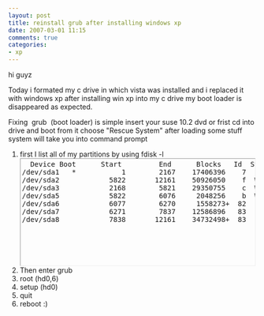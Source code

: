 ```yaml
---
layout: post
title: reinstall grub after installing windows xp
date: 2007-03-01 11:15
comments: true
categories:
- xp
---
```

hi guyz

Today i formated my c drive in which vista was installed and i replaced it with windows xp after installing win xp into my c drive my boot loader is disappeared as expected.

Fixing  grub  (boot loader) is simple insert your suse 10.2 dvd or frist cd into drive and boot from it choose "Rescue System" after loading some stuff system will take you into command prompt
<ol>
	<li>first I list all of my partitions by using fdisk -l
<pre style="border:1px inset;overflow:auto;width:98%;height:210px;margin:0;padding:3px;">  Device Boot      Start         End      Blocks   Id  System
/dev/sda1   *           1        2167    17406396    7  Fat32
/dev/sda2            5822       12161    50926050    f  W95 Ext'd (LBA)
/dev/sda3            2168        5821    29350755    c  W95 FAT32 (LBA)
/dev/sda5            5822        6076     2048256    b  W95 FAT32
/dev/sda6            6077        6270     1558273+  82  Linux swap
/dev/sda7            6271        7837    12586896   83  Linux
/dev/sda8            7838       12161    34732498+  83  Linux</pre>
</li>
	<li>Then enter grub</li>
	<li>root (hd0,6)</li>
	<li>setup (hd0)</li>
	<li>quit</li>
	<li>reboot :)</li>
</ol>
